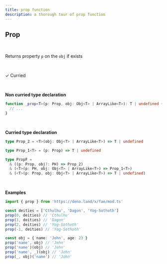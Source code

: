 ```yaml
---
title: prop function
description: a thorough tour of prop function
---
```


## Prop 
<br>

Returns property `p` on the `obj` if exists

<br>

&check; Curried

<br>

**Non curried type declaration**
```typescript
function _prop<T>(p: Prop, obj: Obj<T> | ArrayLike<T>): T | undefined {
  // ...
}
```
<br>

**Curried type declaration**

```typescript
type Prop_2 = <T>(obj: Obj<T> | ArrayLike<T>) => T | undefined

type Prop_1<T> = (p: Prop) => T | undefined

type PropF =
  & ((p: Prop, obj?: PH) => Prop_2)
  & (<T>(p: PH, obj: Obj<T> | ArrayLike<T>) => Prop_1<T>)
  & (<T>(p: Prop, obj: Obj<T> | ArrayLike<T>) => T | undefined)
```
<br>

**Examples**
```typescript
import { prop } from 'https://deno.land/x/fae/mod.ts'

const deities = ['Cthulhu', 'Dagon', 'Yog-Sothoth']
prop(0, deities) // 'Cthulhu'
prop(1, deities) // 'Dagon'
prop(2, deities) // 'Yog-Sothoth'
prop(-1, deities) // 'Yog-Sothoth'

const obj = { name: 'John', age: 23 }
prop('name', obj) // 'John'
prop('name')(obj) // 'John'
prop('name', _)(obj) // 'John'
prop(_, obj)('name') // 'John'
```
